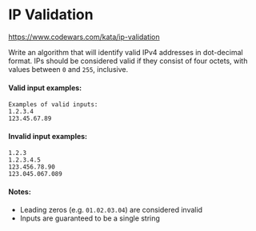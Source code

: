 # IP Validation

https://www.codewars.com/kata/ip-validation

Write an algorithm that will identify valid IPv4 addresses in dot-decimal format. IPs should be considered valid if they consist of four octets, with values between `0` and `255`, inclusive.

#### Valid input examples:
```
Examples of valid inputs:
1.2.3.4
123.45.67.89
```

#### Invalid input examples:
```
1.2.3
1.2.3.4.5
123.456.78.90
123.045.067.089
```

#### Notes:
- Leading zeros (e.g. `01.02.03.04`) are considered invalid
- Inputs are guaranteed to be a single string
